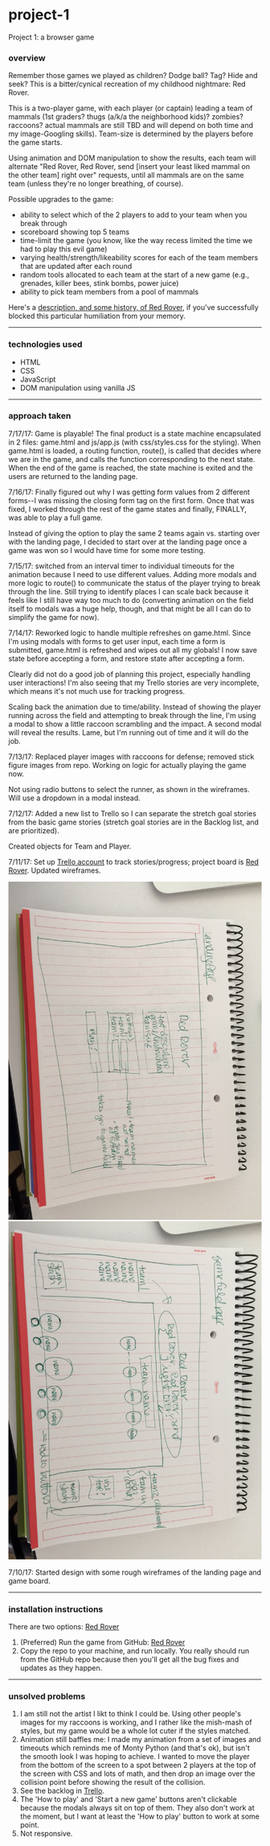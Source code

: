 # project-1
Project 1: a browser game

### overview

Remember those games we played as children? Dodge ball? Tag? Hide and seek? This is a bitter/cynical recreation of my childhood nightmare: Red Rover.

This is a two-player game, with each player (or captain) leading a team of mammals (1st graders? thugs (a/k/a the neighborhood kids)? zombies? raccoons? actual mammals are still TBD and will depend on both time and my image-Googling skills). Team-size is determined by the players before the game starts. 

Using animation and DOM manipulation to show the results, each team will alternate "Red Rover, Red Rover, send [insert your least liked mammal on the other team] right over" requests, until all mammals are on the same team (unless they're no longer breathing, of course).

Possible upgrades to the game:
* ability to select which of the 2 players to add to your team when you break through
* scoreboard showing top 5 teams
* time-limit the game (you know, like the way recess limited the time we had to play this evil game)
* varying health/strength/likeability scores for each of the team members that are updated after
each round
* random tools allocated to each team at the start of a new game (e.g., grenades, killer bees, stink bombs, power juice)
* ability to pick team members from a pool of mammals

Here's a [description, and some history, of Red Rover](https://en.wikipedia.org/wiki/Red_Rover), if you've successfully blocked this particular humiliation from your memory.


---

### technologies used
* HTML
* CSS
* JavaScript
* DOM manipulation using vanilla JS


---

### approach taken

7/17/17: Game is playable! The final product is a state machine encapsulated in 2 files: game.html and js/app.js (with css/styles.css for the styling). When game.html is loaded, a routing function, route(), is called that decides where we are in the game, and calls the function corresponding to the next state. When the end of the game is reached, the state machine is exited and the users are returned to the landing page.

7/16/17: Finally figured out why I was getting form values from 2 different forms--I was missing the closing form tag on the first form. Once that was fixed, I worked through the rest of the game states and finally, FINALLY, was able to play a full game.

Instead of giving the option to play the same 2 teams again vs. starting over with the landing page, I decided to start over at the landing page once a game was won so I would have time for some more testing.

7/15/17: switched from an interval timer to individual timeouts for the animation because I need to use
different values. Adding more modals and more logic to route() to communicate the status of the player
trying to break through the line. Still trying to identify places I can scale back because it feels like I still have way too much to do (converting animation on the field itself to modals was a huge help, though, and that might be all I can do to simplify the game for now).

7/14/17: Reworked logic to handle multiple refreshes on game.html. Since I'm using modals with forms to get user input, each time a form is submitted, game.html is refreshed and wipes out all my globals! I now save
state before accepting a form, and restore state after accepting a form.

Clearly did not do a good job of planning this project, especially handling user interactions! I'm also seeing that my Trello stories are very incomplete, which means it's not much use for tracking progress.

Scaling back the animation due to time/ability. Instead of showing the player running across the field
and attempting to break through the line, I'm using a modal to show a little raccoon scrambling and the impact. A second modal will reveal the results. Lame, but I'm running out of time and it will do the job.

7/13/17: Replaced player images with raccoons for defense; removed stick figure images from repo. Working on logic for actually playing the game now.

Not using radio buttons to select the runner, as shown in the wireframes. Will use a dropdown in a modal instead.

7/12/17: Added a new list to Trello so I can separate the stretch goal stories from the basic game stories (stretch goal stories are in the Backlog list, and are prioritized).

Created objects for Team and Player.

7/11/17: Set up [Trello account](https://trello.com/conniekephart) to track stories/progress; project board is [Red Rover](https://trello.com/b/zXJaTWNl/red-rover). Updated wireframes.

![](assets/landingWireframe.JPG)
![](assets/gameWireframe.JPG)

7/10/17: Started design with some rough wireframes of the landing page and game board.


---

### installation instructions
There are two options: [Red Rover](https://spindlemonkey.github.io/project-1/)
1. (Preferred) Run the game from GitHub: [Red Rover](https://spindlemonkey.github.io/project-1/)
2. Copy the repo to your machine, and run locally. You really should run from the GitHub repo because then you'll get all the bug fixes and updates as they happen.


---

### unsolved problems
1. I am still not the artist I likt to think I could be. Using other people's images for my raccoons is working, and I rather like the mish-mash of styles, but my game would be a whole lot cuter if the styles matched.
2. Animation still baffles me: I made my animation from a set of images and timeouts which reminds me of Monty Python (and that's ok), but isn't the smooth look I was hoping to achieve. I wanted to move the player from the bottom of the screen to a spot between 2 players at the top of the screen with CSS and lots of math, and then drop an image over the collision point before showing the result of the collision.
3. See the backlog in [Trello](https://trello.com/b/zXJaTWNl/red-rover).
4. The 'How to play' and 'Start a new game' buttons aren't clickable because the modals always sit on top of them. They also don't work at the moment, but I want at least the 'How to play' button to work at some point.
5. Not responsive.

